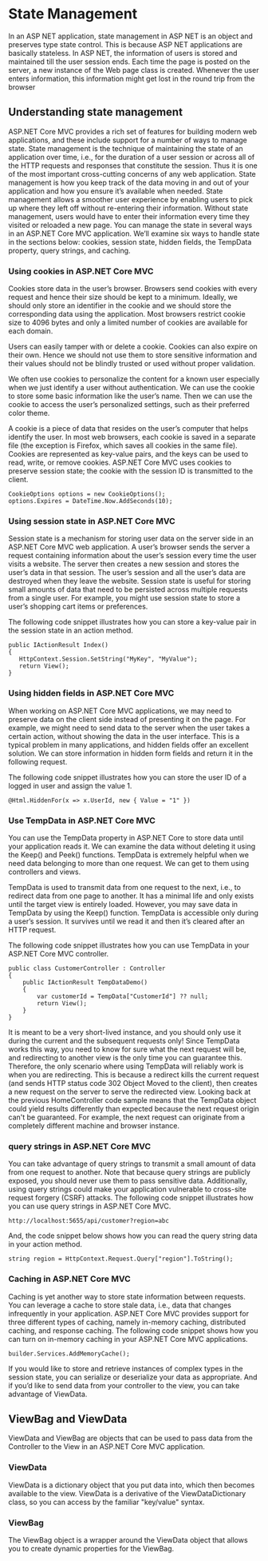 # State Management
In an ASP NET application, state management in ASP NET is an object and preserves type state control. This is because ASP NET applications are basically stateless. In ASP NET, the information of users is stored and maintained till the user session ends. Each time the page is posted on the server, a new instance of the Web page class is created. Whenever the user enters information, this information might get lost in the round trip from the browser 

## Understanding state management
ASP.NET Core MVC provides a rich set of features for building modern web applications, and these include support for a number of ways to manage state. State management is the technique of maintaining the state of an application over time, i.e., for the duration of a user session or across all of the HTTP requests and responses that constitute the session. Thus it is one of the most important cross-cutting concerns of any web application.
State management is how you keep track of the data moving in and out of your application and how you ensure it’s available when needed. State management allows a smoother user experience by enabling users to pick up where they left off without re-entering their information. Without state management, users would have to enter their information every time they visited or reloaded a new page.
You can manage the state in several ways in an ASP.NET Core MVC application. We’ll examine six ways to handle state in the sections below: cookies, session state, hidden fields, the TempData property, query strings, and caching.

### Using cookies in ASP.NET Core MVC
Cookies store data in the user’s browser. Browsers send cookies with every request and hence their size should be kept to a minimum.
Ideally, we should only store an identifier in the cookie and we should store the corresponding data using the application. Most browsers restrict cookie size to 4096 bytes and only a limited number of cookies are available for each domain.

Users can easily tamper with or delete a cookie. Cookies can also expire on their own. 
Hence we should not use them to store sensitive information and their values should not be blindly trusted or used without proper validation.

We often use cookies to personalize the content for a known user especially when we just identify a user without authentication. 
We can use the cookie to store some basic information like the user’s name. 
Then we can use the cookie to access the user’s personalized settings, such as their preferred color theme.

A cookie is a piece of data that resides on the user’s computer that helps identify the user. In most web browsers, each cookie is saved in a separate file (the exception is Firefox, which saves all cookies in the same file). Cookies are represented as key-value pairs, and the keys can be used to read, write, or remove cookies. ASP.NET Core MVC uses cookies to preserve session state; the cookie with the session ID is transmitted to the client.

```
CookieOptions options = new CookieOptions();
options.Expires = DateTime.Now.AddSeconds(10);
```


### Using  session state in ASP.NET Core MVC
Session state is a mechanism for storing user data on the server side in an ASP.NET Core MVC web application. A user’s browser sends the server a request containing information about the user’s session every time the user visits a website. The server then creates a new session and stores the user’s data in that session.
The user’s session and all the user’s data are destroyed when they leave the website. Session state is useful for storing small amounts of data that need to be persisted across multiple requests from a single user. For example, you might use session state to store a user’s shopping cart items or preferences.

The following code snippet illustrates how you can store a key-value pair in the session state in an action method.

```
public IActionResult Index()
{
   HttpContext.Session.SetString("MyKey", "MyValue");
   return View();
}
```

### Using  hidden fields in ASP.NET Core MVC
When working on ASP.NET Core MVC applications, we may need to preserve data on the client side instead of presenting it on the page. For example, we might need to send data to the server when the user takes a certain action, without showing the data in the user interface. This is a typical problem in many applications, and hidden fields offer an excellent solution. We can store information in hidden form fields and return it in the following request.

The following code snippet illustrates how you can store the user ID of a logged in user and assign the value 1.
```
@Html.HiddenFor(x => x.UserId, new { Value = "1" })
```

### Use TempData  in ASP.NET Core MVC
You can use the TempData property in ASP.NET Core to store data until your application reads it. We can examine the data without deleting it using the Keep() and Peek() functions. TempData is extremely helpful when we need data belonging to more than one request. We can get to them using controllers and views.

TempData is used to transmit data from one request to the next, i.e., to redirect data from one page to another. It has a minimal life and only exists until the target view is entirely loaded. However, you may save data in TempData by using the Keep() function. TempData is accessible only during a user’s session. It survives until we read it and then it’s cleared after an HTTP request.

The following code snippet illustrates how you can use TempData in your ASP.NET Core MVC controller.

```
public class CustomerController : Controller
{
    public IActionResult TempDataDemo()
    {
        var customerId = TempData["CustomerId"] ?? null;       
        return View();
    }
}
```
It is meant to be a very short-lived instance, and you should only use it during the current and the subsequent requests only! Since TempData works this way, you need to know for sure what the next request will be, and redirecting to another view is the only time you can guarantee this. Therefore, the only scenario where using TempData will reliably work is when you are redirecting. This is because a redirect kills the current request (and sends HTTP status code 302 Object Moved to the client), then creates a new request on the server to serve the redirected view. Looking back at the previous HomeController code sample means that the TempData object could yield results differently than expected because the next request origin can't be guaranteed. For example, the next request can originate from a completely different machine and browser instance.


### query strings  in ASP.NET Core MVC
You can take advantage of query strings to transmit a small amount of data from one request to another. Note that because query strings are publicly exposed, you should never use them to pass sensitive data. Additionally, using query strings could make your application vulnerable to cross-site request forgery (CSRF) attacks.
The following code snippet illustrates how you can use query strings in ASP.NET Core MVC.

```
http://localhost:5655/api/customer?region=abc
```
And, the code snippet below shows how you can read the query string data in your action method.

```
string region = HttpContext.Request.Query["region"].ToString();
```

### Caching in ASP.NET Core MVC
Caching is yet another way to store state information between requests. You can leverage a cache to store stale data, i.e., data that changes infrequently in your application. ASP.NET Core MVC provides support for three different types of caching, namely in-memory caching, distributed caching, and response caching. The following code snippet shows how you can turn on in-memory caching in your ASP.NET Core MVC applications.

```
builder.Services.AddMemoryCache();
```
If you would like to store and retrieve instances of complex types in the session state, you can serialize or deserialize your data as appropriate. And if you’d like to send data from your controller to the view, you can take advantage of ViewData.

## ViewBag and ViewData 

ViewData and ViewBag are objects that can be used to pass data from the Controller to the View in an ASP.NET Core MVC application.

### ViewData
ViewData is a dictionary object that you put data into, which then becomes available to the view. ViewData is a derivative of the ViewDataDictionary class, so you can access by the familiar "key/value" syntax.

### ViewBag
The ViewBag object is a wrapper around the ViewData object that allows you to create dynamic properties for the ViewBag.
